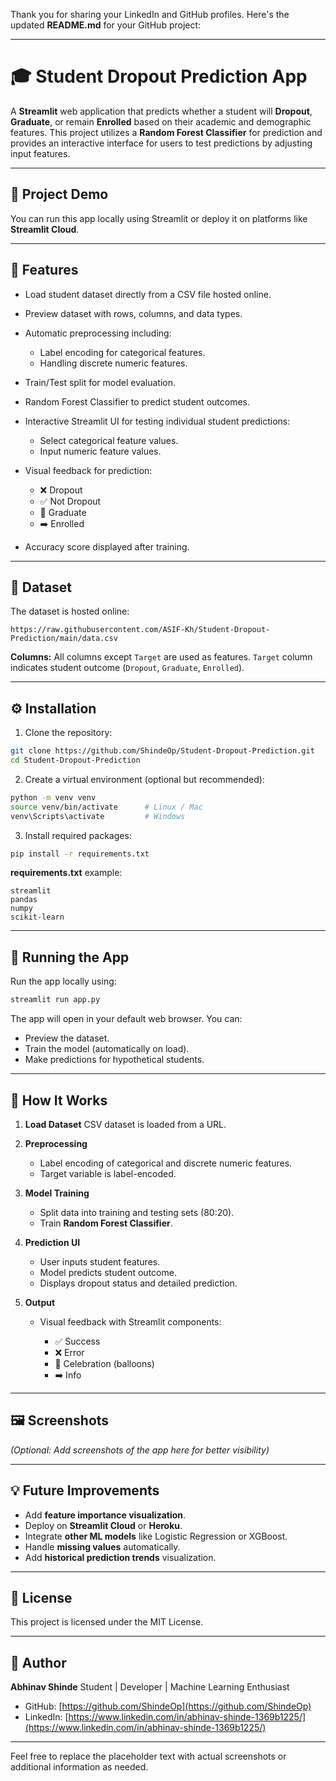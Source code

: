 Thank you for sharing your LinkedIn and GitHub profiles. Here's the updated **README.md** for your GitHub project:

---

# 🎓 Student Dropout Prediction App

A **Streamlit** web application that predicts whether a student will **Dropout**, **Graduate**, or remain **Enrolled** based on their academic and demographic features. This project utilizes a **Random Forest Classifier** for prediction and provides an interactive interface for users to test predictions by adjusting input features.

---

## 🔗 Project Demo

You can run this app locally using Streamlit or deploy it on platforms like **Streamlit Cloud**.

---

## 🧰 Features

* Load student dataset directly from a CSV file hosted online.
* Preview dataset with rows, columns, and data types.
* Automatic preprocessing including:

  * Label encoding for categorical features.
  * Handling discrete numeric features.
* Train/Test split for model evaluation.
* Random Forest Classifier to predict student outcomes.
* Interactive Streamlit UI for testing individual student predictions:

  * Select categorical feature values.
  * Input numeric feature values.
* Visual feedback for prediction:

  * ❌ Dropout
  * ✅ Not Dropout
  * 🎉 Graduate
  * ➡️ Enrolled
* Accuracy score displayed after training.

---

## 📁 Dataset

The dataset is hosted online:

```
https://raw.githubusercontent.com/ASIF-Kh/Student-Dropout-Prediction/main/data.csv
```

**Columns:** All columns except `Target` are used as features.
`Target` column indicates student outcome (`Dropout`, `Graduate`, `Enrolled`).

---

## ⚙️ Installation

1. Clone the repository:

```bash
git clone https://github.com/ShindeOp/Student-Dropout-Prediction.git
cd Student-Dropout-Prediction
```

2. Create a virtual environment (optional but recommended):

```bash
python -m venv venv
source venv/bin/activate      # Linux / Mac
venv\Scripts\activate         # Windows
```

3. Install required packages:

```bash
pip install -r requirements.txt
```

**requirements.txt** example:

```
streamlit
pandas
numpy
scikit-learn
```

---

## 🚀 Running the App

Run the app locally using:

```bash
streamlit run app.py
```

The app will open in your default web browser. You can:

* Preview the dataset.
* Train the model (automatically on load).
* Make predictions for hypothetical students.

---

## 🧩 How It Works

1. **Load Dataset**
   CSV dataset is loaded from a URL.

2. **Preprocessing**

   * Label encoding of categorical and discrete numeric features.
   * Target variable is label-encoded.

3. **Model Training**

   * Split data into training and testing sets (80:20).
   * Train **Random Forest Classifier**.

4. **Prediction UI**

   * User inputs student features.
   * Model predicts student outcome.
   * Displays dropout status and detailed prediction.

5. **Output**

   * Visual feedback with Streamlit components:

     * ✅ Success
     * ❌ Error
     * 🎉 Celebration (balloons)
     * ➡️ Info

---

## 🖼️ Screenshots

*(Optional: Add screenshots of the app here for better visibility)*

---

## 💡 Future Improvements

* Add **feature importance visualization**.
* Deploy on **Streamlit Cloud** or **Heroku**.
* Integrate **other ML models** like Logistic Regression or XGBoost.
* Handle **missing values** automatically.
* Add **historical prediction trends** visualization.

---

## 📄 License

This project is licensed under the MIT License.

---

## 👤 Author

**Abhinav Shinde**
Student | Developer | Machine Learning Enthusiast

* GitHub: [https://github.com/ShindeOp](https://github.com/ShindeOp)
* LinkedIn: [https://www.linkedin.com/in/abhinav-shinde-1369b1225/](https://www.linkedin.com/in/abhinav-shinde-1369b1225/)

---

Feel free to replace the placeholder text with actual screenshots or additional information as needed.
